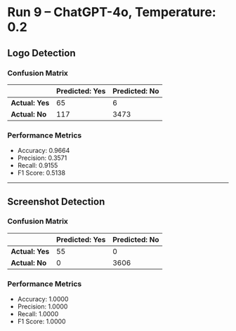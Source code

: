 # Run 9 – ChatGPT-4o, Temperature: 0.2

## Logo Detection

### Confusion Matrix

|                | Predicted: Yes | Predicted: No |
|----------------|----------------|---------------|
| **Actual: Yes** | 65             | 6             |
| **Actual: No**  | 117            | 3473          |

### Performance Metrics

- Accuracy: 0.9664  
- Precision: 0.3571  
- Recall: 0.9155  
- F1 Score: 0.5138  

---

## Screenshot Detection

### Confusion Matrix

|                | Predicted: Yes | Predicted: No |
|----------------|----------------|---------------|
| **Actual: Yes** | 55             | 0             |
| **Actual: No**  | 0              | 3606          |

### Performance Metrics

- Accuracy: 1.0000  
- Precision: 1.0000  
- Recall: 1.0000  
- F1 Score: 1.0000  
